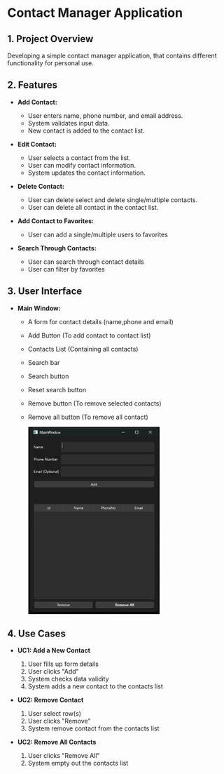 # Contact Manager Application

## 1. Project Overview

Developing a simple contact manager application, that contains different functionality for personal use.

## 2. Features

* **Add Contact:**
    * User enters name, phone number, and email address.
    * System validates input data.
    * New contact is added to the contact list.

* **Edit Contact:**
    * User selects a contact from the list.
    * User can modify contact information.
    * System updates the contact information. 

* **Delete Contact:**
    * User can delete select and delete single/multiple contacts.
    * User can delete all contact in the contact list.

* **Add Contact to Favorites:**
    * User can add a single/multiple users to favorites

* **Search Through Contacts:**
    * User can search through contact details
    * User can filter by favorites

## 3. User Interface

* **Main Window:**
    * A form for contact details (name,phone and email)
    * Add Button (To add contact to contact list)
    * Contacts List (Containing all contacts)
    * Search bar
    * Search button
    * Reset search button
    * Remove button (To remove selected contacts)
    * Remove all button (To remove all contact)


        ![My Image](MainWindow_ScreenShot.jpg)

## 4. Use Cases

* **UC1: Add a New Contact**
    1. User fills up form details
    2. User clicks "Add"
    3. System checks data validity
    4. System adds a new contact to the contacts list

* **UC2: Remove Contact**
    1. User select row(s)
    2. User clicks "Remove"
    3. System remove contact from the contacts list

* **UC2: Remove All Contacts**
    1. User clicks "Remove All"
    2. System empty out the contacts list